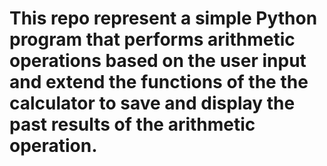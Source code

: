 # This repo represent a simple Python program that performs arithmetic operations based on the user input and extend the functions of the the calculator to save and display the past results of the arithmetic operation.